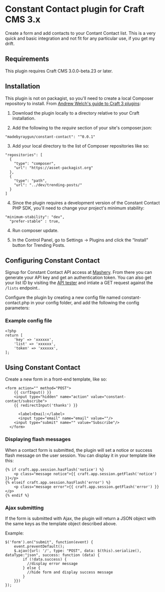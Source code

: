 # Constant Contact plugin for Craft CMS 3.x

Create a form and add contacts to your Contant Contact list. This is a very quick and basic integration and not fit for any particular use, if you get my drift.


## Requirements

This plugin requires Craft CMS 3.0.0-beta.23 or later.

## Installation

This plugin is not on packagist, so you'll need to create a local Composer repository to install. From [Andrew Welch's guide to Craft 3 plugins](https://nystudio107.com/blog/so-you-wanna-make-a-craft-3-plugin):

1. Download the plugin locally to a directory relative to your Craft installation. 

2. Add the following to the *require* section of your site's composer.json:

`"madebyraygun/constant-contact": "^0.0.1"`

3. Add your local directory to the list of Composer repositories like so:

```
"repositories": [
  {
    "type": "composer",
    "url": "https://asset-packagist.org"
  },
  {
    "type": "path",
    "url": "../dev/trending-posts/"
  }
]
```

4. Since the plugin requires a development version of the Constant Contact PHP SDK, you'll need to change your project's minimum stability:

```
"minimum-stability": "dev",
  "prefer-stable" : true,
```

4. Run composer update.

5. In the Control Panel, go to Settings → Plugins and click the “Install” button for Trending Posts.

## Configuring Constant Contact

Signup for Constant Contact API access at [Mashery](https://constantcontact.mashery.com/). From there you can generate your API key and get an authentication token. You can also get your list ID by visiting the [API tester](https://constantcontact.mashery.com/io-docs) and intiate a GET request against the `/lists` endpoint..

Configure the plugin by creating a new config file named constant-contact.php in your config folder, and add the following the config parameters:

### Example config file

```
<?php
return [
    'key' => 'xxxxxx',
    'list' => 'xxxxxx',
    'token' => 'xxxxxx',
];
```

## Using Constant Contact

Create a new form in a front-end template, like so:

```
<form action="" method="POST">
    {{ csrfInput() }}
    <input type="hidden" name="action" value="constant-contact/subscribe">
    {{ redirectInput('thanks') }}

      <label>Email:</label>
      <input type="email" name="email" value=""/>   
    <input type="submit" name="" value="Subscribe"/>
  </form>
 ```

### Displaying flash messages

When a contact form is submitted, the plugin will set a notice or success flash message on the user session. You can display it in your template like this:

```
{% if craft.app.session.hasFlash('notice') %}
    <p class="message notice">{{ craft.app.session.getFlash('notice') }}</p>
{% elseif craft.app.session.hasFlash('error') %}
    <p class="message error">{{ craft.app.session.getFlash('error') }}</p>
{% endif %}
```

### Ajax submitting

If the form is submitted with Ajax, the plugin will return a JSON object with the same keys as the template object described above.

Example:

```
$('form').on("submit", function(event) {
    event.preventDefault();
    $.ajax({url: '/', type: "POST", data: $(this).serialize(), dataType:"json", success: function (data) {
        if (!data.success) {
          //display error message
        } else {
          //hide form and display success message
        }
    }})
});
```
